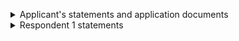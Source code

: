 <p><div class='width-50'>

<details class="govuk-details">       <summary class="govuk-details__summary">Applicant's statements and application documents</summary>       <div class="govuk-details__text"><details class="govuk-details">       <summary class="govuk-details__summary">Application statement</summary>       <div class="govuk-details__text"><details class="govuk-details">       <summary class="govuk-details__summary">document1.docx</summary>       <div class="govuk-details__text"><dl class="govuk-summary-list"><div class="govuk-summary-list__row">     <dt class="govuk-summary-list__key">Uploaded by</dt>     <dd class="govuk-summary-list__value">user@test.com</dd></div><div class="govuk-summary-list__row">     <dt class="govuk-summary-list__key">Date and time uploaded</dt>     <dd class="govuk-summary-list__value">2:22pm, 4 May 2021</dd></div><div class="govuk-summary-list__row">     <dt class="govuk-summary-list__key">Document name</dt>     <dd class="govuk-summary-list__value">supportingDoc1 conf hmcts</dd></div><div class="govuk-summary-list__row">     <dt class="govuk-summary-list__key">Document</dt>     <dd class="govuk-summary-list__value"><a href='https://raw.githubusercontent.com/hmcts/fpl-ccd-configuration/master/resources/test.com'>document1.docx</a></dd></div></dl></div></details></div></details><details class="govuk-details">       <summary class="govuk-details__summary">SWET</summary>       <div class="govuk-details__text"><details class="govuk-details">       <summary class="govuk-details__summary">swet-doc.docx</summary>       <div class="govuk-details__text"><dl class="govuk-summary-list"><div class="govuk-summary-list__row">     <dt class="govuk-summary-list__key">Uploaded by</dt>     <dd class="govuk-summary-list__value">user1@test.com</dd></div><div class="govuk-summary-list__row">     <dt class="govuk-summary-list__key">Date and time uploaded</dt>     <dd class="govuk-summary-list__value">1:15pm, 3 May 2021</dd></div><div class="govuk-summary-list__row">     <dt class="govuk-summary-list__key">Included in SWET</dt>     <dd class="govuk-summary-list__value">SWET update</dd></div><div class="govuk-summary-list__row">     <dt class="govuk-summary-list__key">Document</dt>     <dd class="govuk-summary-list__value"><a href='https://raw.githubusercontent.com/hmcts/fpl-ccd-configuration/master/resources/test.com'>swet-doc.docx</a></dd></div></dl></div></details></div></details></div></details>

<details class="govuk-details">       <summary class="govuk-details__summary">Respondent 1 statements</summary>       <div class="govuk-details__text"><details class="govuk-details">       <summary class="govuk-details__summary">Email with evidence attached</summary>       <div class="govuk-details__text"><dl class="govuk-summary-list"><div class="govuk-summary-list__row">     <dt class="govuk-summary-list__key">Uploaded by</dt>     <dd class="govuk-summary-list__value">HMCTS</dd></div><div class="govuk-summary-list__row">     <dt class="govuk-summary-list__key">Date and time uploaded</dt>     <dd class="govuk-summary-list__value">10:00am, 1 May 2021</dd></div><div class="govuk-summary-list__row">     <dt class="govuk-summary-list__key"><img height='25px' src='https://raw.githubusercontent.com/hmcts/fpl-ccd-configuration/master/resources/confidential.png' title='Confidential'/></dt>     <dd class="govuk-summary-list__value"></dd></div><div class="govuk-summary-list__row">     <dt class="govuk-summary-list__key">Document</dt>     <dd class="govuk-summary-list__value"><a href='https://raw.githubusercontent.com/hmcts/fpl-ccd-configuration/master/resources/test.com'>respondent-document.docx</a></dd></div></dl></div></details></div></details>

</div></p>
